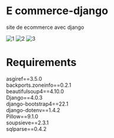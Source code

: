# E commerce-django
site de ecommerce avec django


![1](https://github.com/E-Chams/Application-E-commerce/assets/119046986/6bec890c-709a-40c9-a78a-4ac8cbfb5853)
![2](https://github.com/E-Chams/Application-E-commerce/assets/119046986/46ad2280-ce40-4b62-ad22-ea9ef12d8113)
![3](https://github.com/E-Chams/Application-E-commerce/assets/119046986/daa0ad87-87fe-41e6-a620-2834461a2998)


# Requirements 

asgiref==3.5.0 <br>
backports.zoneinfo==0.2.1 <br>
beautifulsoup4==4.10.0 <br>
Django==4.0.3 <br>
django-bootstrap4==22.1 <br>
django-dotenv==1.4.2 <br>
Pillow==9.1.0 <br>
soupsieve==2.3.1 <br>
sqlparse==0.4.2 <br>
